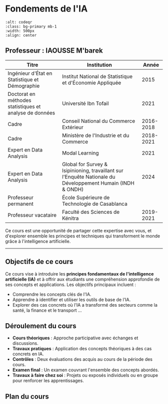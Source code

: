 # Fondements de l'IA

```{image} images/qr_code_ia_hec.png
:alt: codeqr
:class: bg-primary mb-1
:width: 500px
:align: center
```
## Professeur : **IAOUSSE M'barek**

| **Titre**                                     | **Institution**                                                                                                      | **Année**      |
|-----------------------------------------------|----------------------------------------------------------------------------------------------------------------------|----------------|
| Ingénieur d'État en Statistique et Démographie | Institut National de Statistique et d'Économie Appliquée                                                             | 2015           |
| Doctorat en méthodes statistiques et analyse de données | Université Ibn Tofail                                                                                                | 2021           |
| Cadre                                         | Conseil National du Commerce Extérieur                                                                               | 2016-2018      |
| Cadre                                         | Ministère de l'Industrie et du Commerce                                                                               | 2018-2021      |
| Expert en Data Analysis                       | Modal Learning                                                                                                       | 2021           |
| Expert en Data Analysis                       | Global for Survey & Isipinioning, travaillant sur l'Enquête Nationale du Développement Humain (INDH & ONDH)           | 2024           |
| Professeur permanent                          | École Supérieure de Technologie de Casablanca                                                                        |                |
| Professeur vacataire                          | Faculté des Sciences de Kénitra                                                                                      | 2019-2021      |

Ce cours est une opportunité de partager cette expertise avec vous, et d'explorer ensemble les principes et techniques qui transforment le monde grâce à l'intelligence artificielle.

---

## Objectifs de ce cours

Ce cours vise à introduire les **principes fondamentaux de l'intelligence artificielle (IA)** et à offrir aux étudiants une compréhension approfondie de ses concepts et applications. Les objectifs principaux incluent :  
- Comprendre les concepts clés de l'IA.  
- Apprendre à identifier et utiliser les outils de base de l'IA.  
- Explorer des cas concrets où l'IA a transformé des secteurs comme la santé, la finance et le transport ...

## Déroulement du cours

- **Cours théoriques** : Approche participative avec échanges et discussions.  
- **Travaux pratiques** : Application des concepts théoriques à des cas concrets en IA.  
- **Contrôles** : Deux évaluations des acquis au cours de la période des cours.  
- **Examen final** : Un examen couvrant l'ensemble des concepts abordés.  
- **Travaux à faire chez soi** : Projets ou exposés individuels ou en groupe pour renforcer les apprentissages.  


## Plan du cours
```{tableofcontents}
```
